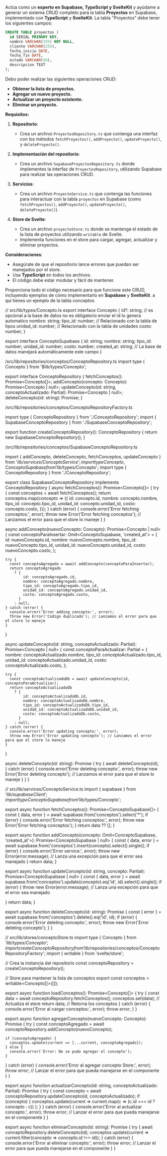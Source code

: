 

Actúa como un **experto en Supabase, TypeScript y SvelteKit** y ayúdame a generar un sistema CRUD completo para la tabla **Proyectos** en Supabase, implementado con **TypeScript** y **SvelteKit**. La tabla "Proyectos" debe tener los siguientes campos:

```sql
CREATE TABLE proyectos (
  id SERIAL PRIMARY KEY,
  nombre VARCHAR(255) NOT NULL,
  cliente VARCHAR(255),
  fecha_inicio DATE,
  fecha_fin DATE,
  estado VARCHAR(50),
  descripcion TEXT
);
```

Debo poder realizar las siguientes operaciones CRUD:

- **Obtener la lista de proyectos.**
- **Agregar un nuevo proyecto.**
- **Actualizar un proyecto existente.**
- **Eliminar un proyecto.**

**Requisitos:**

1. **Repositorio**:
   - Crea un archivo `ProyectosRepository.ts` que contenga una interfaz con los métodos `fetchProyectos()`, `addProyecto()`, `updateProyecto()`, y `deleteProyecto()`.

2. **Implementación del repositorio**:
   - Crea un archivo `SupabaseProyectosRepository.ts` donde implementes la interfaz de `ProyectosRepository`, utilizando Supabase para realizar las operaciones CRUD.

3. **Servicios**:
   - Crea un archivo `ProyectoService.ts` que contenga las funciones para interactuar con la tabla `proyectos` en Supabase (como `fetchProyectos()`, `addProyecto()`, `updateProyecto()`, `deleteProyecto()`).

4. **Store de Svelte**:
   - Crea un archivo `proyectoStore.ts` donde se mantenga el estado de la lista de proyectos utilizando `writable` de Svelte.
   - Implementa funciones en el store para cargar, agregar, actualizar y eliminar proyectos.

**Consideraciones**:
- Asegúrate de que el repositorio lance errores que puedan ser manejados por el store.
- Usa **TypeScript** en todos los archivos.
- El código debe estar modular y fácil de mantener.

Proporciona todo el código necesario para que funcione este CRUD, incluyendo ejemplos de cómo implementarlo en **Supabase** y **SvelteKit**.
a qui tienes un ejemplo de la tabla conceptos

// src/lib/types/Concepto.ts
export interface Concepto {
  id?: string;               // es opcional a la base de datos no es obligatorio enviar el id lo genera automatico
  nombre: string;
  tipo_id: number;          // Relacionado con la tabla de tipos
  unidad_id: number;        // Relacionado con la tabla de unidades
  costo: number;
}

export interface ConceptoSupabase {
  id: string;
  nombre: string;
  tipo_id: number;
  unidad_id: number;
  costo: number;
  created_at: string;       // La base de datos manejará automáticamente este campo
}

/src/lib/repositories/conceptos/ConceptoRepository.ts
import type { Concepto } from '$lib/types/Concepto';

export interface ConceptoRepository {
  fetchConceptos(): Promise<Concepto[]>;
  addConcepto(concepto: Concepto): Promise<Concepto | null>;
  updateConcepto(id: string, conceptoActualizado: Partial<Concepto>): Promise<Concepto | null>;
  deleteConcepto(id: string): Promise<void>;
}

/src/lib/repositories/conceptos/ConceptoRepositoryFactory.ts

import type { ConceptoRepository } from './ConceptoRepository';
import { SupabaseConceptoRepository } from './SupabaseConceptoRepository';

export function createConceptoRepository(): ConceptoRepository {
  return new SupabaseConceptoRepository();
}

/src/lib/repositories/conceptos/SupabaseConceptoRepository.ts

import { addConcepto, deleteConcepto, fetchConceptos, updateConcepto } from '$lib/services/ConceptoService';
import type { Concepto, ConceptoSupabase } from '$lib/types/Concepto';
import type { ConceptoRepository } from './ConceptoRepository';

export class SupabaseConceptoRepository implements ConceptoRepository {
  async fetchConceptos(): Promise<Concepto[]> {
    try {
      const conceptos = await fetchConceptos();
      return conceptos.map(concepto => ({
        id: concepto.id,
        nombre: concepto.nombre,
        tipo_id: concepto.tipo_id,
        unidad_id: concepto.unidad_id,
        costo: concepto.costo,
      }));
    } catch (error) {
      console.error('Error fetching conceptos:', error);
      throw new Error('Error fetching conceptos'); // Lanzamos el error para que el store lo maneje
    }
  }

  async addConcepto(nuevoConcepto: Concepto): Promise<Concepto | null> {
    const conceptoParaInsertar: Omit<ConceptoSupabase, 'created_at'> = {
      id: nuevoConcepto.id,
      nombre: nuevoConcepto.nombre,
      tipo_id: nuevoConcepto.tipo_id,
      unidad_id: nuevoConcepto.unidad_id,
      costo: nuevoConcepto.costo,
    };

    try {
      const conceptoAgregado = await addConcepto(conceptoParaInsertar);
      return conceptoAgregado
        ? {
            id: conceptoAgregado.id,
            nombre: conceptoAgregado.nombre,
            tipo_id: conceptoAgregado.tipo_id,
            unidad_id: conceptoAgregado.unidad_id,
            costo: conceptoAgregado.costo,
          }
        : null;
    } catch (error) {
      console.error('Error adding concepto:', error);
      throw new Error('Codigo duplicado'); // Lanzamos el error para que el store lo maneje
    }
  }

  async updateConcepto(id: string, conceptoActualizado: Partial<Concepto>): Promise<Concepto | null> {
    const conceptoParaActualizar: Partial<ConceptoSupabase> = {
      nombre: conceptoActualizado.nombre,
      tipo_id: conceptoActualizado.tipo_id,
      unidad_id: conceptoActualizado.unidad_id,
      costo: conceptoActualizado.costo,
    };

    try {
      const conceptoActualizadoDb = await updateConcepto(id, conceptoParaActualizar);
      return conceptoActualizadoDb
        ? {
            id: conceptoActualizadoDb.id,
            nombre: conceptoActualizadoDb.nombre,
            tipo_id: conceptoActualizadoDb.tipo_id,
            unidad_id: conceptoActualizadoDb.unidad_id,
            costo: conceptoActualizadoDb.costo,
          }
        : null;
    } catch (error) {
      console.error('Error updating concepto:', error);
      throw new Error('Error updating concepto'); // Lanzamos el error para que el store lo maneje
    }
  }

  async deleteConcepto(id: string): Promise<void> {
    try {
      await deleteConcepto(id);
    } catch (error) {
      console.error('Error deleting concepto:', error);
      throw new Error('Error deleting concepto'); // Lanzamos el error para que el store lo maneje
    }
  }
}

// src/lib/services/ConceptoService.ts
import { supabase } from '$lib/supabaseClient';
import type { ConceptoSupabase } from '$lib/types/Concepto';

export async function fetchConceptos(): Promise<ConceptoSupabase[]> {
  const { data, error } = await supabase.from('conceptos').select('*');
  if (error) {
    console.error('Error fetching conceptos:', error);
    throw new Error('Error fetching conceptos');
  }
  return data ?? [];
}

export async function addConcepto(concepto: Omit<ConceptoSupabase, 'created_at'>): Promise<ConceptoSupabase | null> {
  const { data, error } = await supabase.from('conceptos').insert(concepto).select().single();
  if (error) {
    console.error('Error service:', error);
    throw new Error(error.message); // Lanza una excepción para que el error sea manejado
  }
  return data;
}


export async function updateConcepto(id: string, concepto: Partial<ConceptoSupabase>): Promise<ConceptoSupabase | null> {
  const { data, error } = await supabase.from('conceptos').update(concepto).eq('id', id).select().single();
  if (error) {
    throw new Error(error.message); // Lanza una excepción para que el error sea manejado

  }
  return data;
}

export async function deleteConcepto(id: string): Promise<void> {
  const { error } = await supabase.from('conceptos').delete().eq('id', id);
  if (error) {
    console.error('Error deleting concepto:', error);
    throw new Error('Error deleting concepto');
  }
}

// src/lib/stores/conceptoStore.ts
import type { Concepto } from '$lib/types/Concepto';
import { createConceptoRepository } from '$lib/repositories/conceptos/ConceptoRepositoryFactory';
import { writable } from 'svelte/store';

// Crea la instancia del repositorio
const conceptoRepository = createConceptoRepository();

// Store para mantener la lista de conceptos
export const conceptos = writable<Concepto[]>([]);


export async function loadConceptos(): Promise<Concepto[]> {
  try {
    const data = await conceptoRepository.fetchConceptos();
    conceptos.set(data); // Actualiza el store
    return data; // Retorna los conceptos
  } catch (error) {
    console.error('Error al cargar conceptos:', error);
    throw error;
  }
}

export async function agregarConcepto(nuevoConcepto: Concepto): Promise<void> {
  try {
    const conceptoAgregado = await conceptoRepository.addConcepto(nuevoConcepto);
   
    if (conceptoAgregado) {
      conceptos.update(current => [...current, conceptoAgregado]);
    } else {
      console.error('Error: No se pudo agregar el concepto');
    }
  } catch (error) {
    console.error('Error al agregar concepto Store:', error);
    throw error; // Lanzar el error para que pueda manejarse en el componente
  }
}

export async function actualizarConcepto(id: string, conceptoActualizado: Partial<Concepto>): Promise<void> {
  try {
    const concepto = await conceptoRepository.updateConcepto(id, conceptoActualizado);
    if (concepto) {
      conceptos.update(current =>
        current.map(c => (c.id === id ? concepto : c))
      );
    }
  } catch (error) {
    console.error('Error al actualizar concepto:', error);
    throw error; // Lanzar el error para que pueda manejarse en el componente
  }
}

export async function eliminarConcepto(id: string): Promise<void> {
  try {
    await conceptoRepository.deleteConcepto(id);
    conceptos.update(current => current.filter(concepto => concepto.id !== id));
  } catch (error) {
    console.error('Error al eliminar concepto:', error);
    throw error; // Lanzar el error para que pueda manejarse en el componente
  }
}


